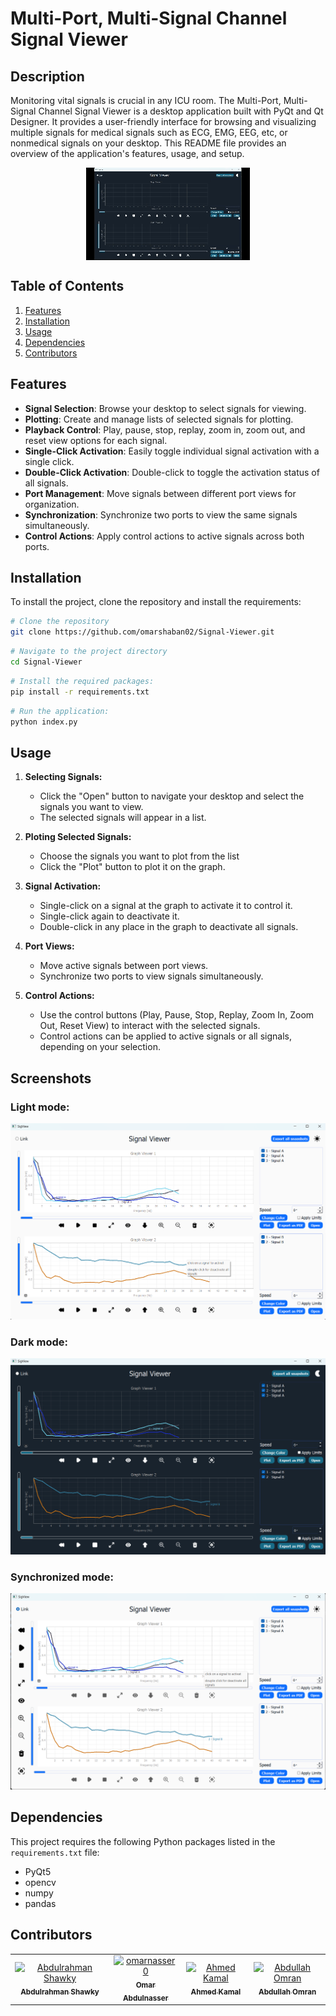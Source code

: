 # Multi-Port, Multi-Signal Channel Signal Viewer

## Description

Monitoring vital signals is crucial in any ICU room. The Multi-Port, Multi-Signal Channel Signal Viewer is a desktop application built with PyQt and Qt Designer. It provides a user-friendly interface for browsing and visualizing multiple signals for medical signals such as ECG, EMG, EEG, etc, or nonmedical signals on your desktop. This README file provides an overview of the application's features, usage, and setup.
<div style="text-align: center;">
    <img src="assests/review.gif" alt="App review" style=" display: block; margin: 0 auto;">
</div>

## Table of Contents
1. [Features](#features)
2. [Installation](#installation)
3. [Usage](#usage)
4. [Dependencies](#dependencies)
5. [Contributors](#contributors)
 ## Features

- **Signal Selection**: Browse your desktop to select signals for viewing.
- **Plotting**: Create and manage lists of selected signals for plotting.
- **Playback Control**: Play, pause, stop, replay, zoom in, zoom out, and reset view options for each signal.
- **Single-Click Activation**: Easily toggle individual signal activation with a single click.
- **Double-Click Activation**: Double-click to toggle the activation status of all signals.
- **Port Management**: Move signals between different port views for organization.
- **Synchronization**: Synchronize two ports to view the same signals simultaneously.
- **Control Actions**: Apply control actions to active signals across both ports.



## Installation
To install the project, clone the repository and install the requirements:

```bash
# Clone the repository
git clone https://github.com/omarshaban02/Signal-Viewer.git
```
```bash
# Navigate to the project directory
cd Signal-Viewer
```
```bash
# Install the required packages:
pip install -r requirements.txt
```
```bash
# Run the application:
python index.py
```

## Usage

1. **Selecting Signals:**
   - Click the "Open" button to navigate your desktop and select the signals you want to view.
   - The selected signals will appear in a list.
     
2. **Ploting Selected Signals:**
   - Choose the signals you want to plot from the list
   - Click the "Plot" button to plot it on the graph.
     
3. **Signal Activation:**
   - Single-click on a signal at the graph to activate it to control it.
   - Single-click again to deactivate it.
   - Double-click in any place in the graph to deactivate all signals.

4. **Port Views:**
   - Move active signals between port views.
   - Synchronize two ports to view signals simultaneously.

5. **Control Actions:**
   - Use the control buttons (Play, Pause, Stop, Replay, Zoom In, Zoom Out, Reset View) to interact with the selected signals.
   - Control actions can be applied to active signals or all signals, depending on your selection.
     
## Screenshots
### Light mode:
![Screenshot 1](assests/lightmode.png)
### Dark mode:
![Screenshot 2](assests/darkmode.png)
### Synchronized mode:
![Screenshot 3](assests/linkmode.png)


## Dependencies
This project requires the following Python packages listed in the `requirements.txt` file:
- PyQt5
- opencv
- numpy
- pandas

## Contributors <a name = "contributors"></a>
<table>
  <tr>
    <td align="center">
    <a href="https://github.com/AbdulrahmanGhitani" target="_black">
    <img src="https://avatars.githubusercontent.com/u/114954706?v=4" width="150px;" alt="Abdulrahman Shawky"/>
    <br />
    <sub><b>Abdulrahman Shawky</b></sub></a>
    </td>
<td align="center">
    <a href="https://github.com/omarnasser0" target="_black">
    <img src="https://avatars.githubusercontent.com/u/100535160?v=4" width="150px;" alt="omarnasser0"/>
    <br />
    <sub><b>Omar Abdulnasser</b></sub></a>
    </td>
         <td align="center">
    <a href="https://github.com/AhmedKamalMohammedElSayed" target="_black">
    <img src="https://avatars.githubusercontent.com/u/96977876?v=4" width="150px;" alt="Ahmed Kamal"/>
    <br />
    <sub><b>Ahmed Kamal</b></sub></a>
    </td>
         <td align="center">
    <a href="https://github.com/AbdullahOmran" target="_black">
    <img src="https://avatars.githubusercontent.com/u/30219936?v=4" width="150px;" alt="Abdullah Omran"/>
    <br />
    <sub><b>Abdullah Omran</b></sub></a>
    </td>
      </tr>
 </table>


<!--
 <h2>Features</h2>
The user can browse their PC to open any signal file. Each signal type should have examples of both normal and abnormal signals.
The application contains two main identical graphs. Each graph can display different signals, and the user can control each graph independently or link them together.
When a signal file is opened, it is displayed in cine mode, simulating a running signal over time.
The user can manipulate the running signals through various UI elements, including changing color, adding labels/titles, showing/hiding signals, controlling cine speed, zooming in/out, pausing/playing/rewinding signals, and scrolling/panning the signal in any direction.
Signals can be moved between graphs.
The application takes care of boundary conditions to ensure signals are displayed within appropriate ranges.
The user can generate reports of snapshots from the graphs, including data statistics such as mean, standard deviation, duration, minimum, and maximum values for each signal. The report is generated in PDF format directly from the code. -->
